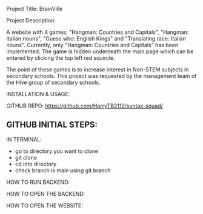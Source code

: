 <!-- this is a draft -->
<!-- https://github.com/LaFosseAcademy/cohort_resources/blob/main/liskov/Writing_READMEs_101.md -->

<!-- All work must include a README with the following elements:

Must have:

Project title
Project description
Installation & usage
Technologies
Process
Licence
Should have:

Screenshots/Images
Wins & Challenges
Could have:

Badges
Contribution guide
Code snippets
Bugs
Future features -->

Project Title: BrainVille

Project Description:

A website with 4 games; "Hangman: Countries and Capitals", 
"Hangman: Italian nouns", "Guess who: English Kings" and 
"Translating race: Italian nouns". 
Currently, only "Hangman: Countries and Capitals" has been implemented. 
The game is hidden underneath the main page which can be entered by clicking the top left red squircle.


The point of these games is to increase interest in Non-STEM subjects in secondary schools. 
This project was requested by the management team of the Hive group of secondary schools. 


INSTALLATION & USAGE:

GITHUB REPO: https://github.com/HarryTB2112/syntax-squad/

GITHUB INITIAL STEPS:
- 

IN TERMINAL:

- go to directory you want to clone
- git clone <SSH key> 
- cd into directory
- check branch is main using git branch

HOW TO RUN BACKEND:

HOW TO OPEN THE BACKEND:

HOW TO OPEN THE WEBSITE:
